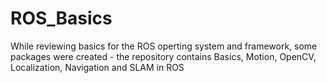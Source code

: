 # ROS_Basics
While reviewing basics for the ROS operting system and framework, some packages were created - the repository contains Basics, Motion, OpenCV, Localization, Navigation and SLAM in ROS

